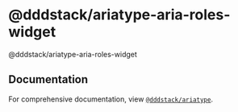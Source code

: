 # @dddstack/ariatype-aria-roles-widget

@dddstack/ariatype-aria-roles-widget

## Documentation

For comprehensive documentation, view [`@dddstack/ariatype`](https://github.com/dddstack/ariatype).
